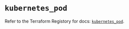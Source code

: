 # `kubernetes_pod`

Refer to the Terraform Registory for docs: [`kubernetes_pod`](https://registry.terraform.io/providers/hashicorp/kubernetes/2.19.0/docs/resources/pod).
